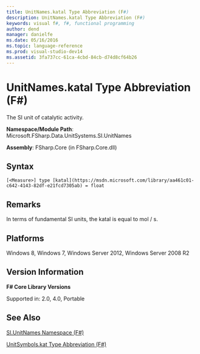 ```yaml
---
title: UnitNames.katal Type Abbreviation (F#)
description: UnitNames.katal Type Abbreviation (F#)
keywords: visual f#, f#, functional programming
author: dend
manager: danielfe
ms.date: 05/16/2016
ms.topic: language-reference
ms.prod: visual-studio-dev14
ms.assetid: 3fa737cc-61ca-4cbd-84cb-d74d8cf64b26 
---
```


# UnitNames.katal Type Abbreviation (F#)

The SI unit of catalytic activity.

**Namespace/Module Path**: Microsoft.FSharp.Data.UnitSystems.SI.UnitNames

**Assembly**: FSharp.Core (in FSharp.Core.dll)


## Syntax

```
[<Measure>] type [katal](https://msdn.microsoft.com/library/aa461c01-c642-4143-82df-e21fcd7305ab) = float
```

## Remarks
In terms of fundamental SI units, the katal is equal to mol / s.


## Platforms
Windows 8, Windows 7, Windows Server 2012, Windows Server 2008 R2


## Version Information
**F# Core Library Versions**

Supported in: 2.0, 4.0, Portable




## See Also
[SI.UnitNames Namespace &#40;F&#35;&#41;](SI.UnitNames-Namespace-%5BFSharp%5D.md)

[UnitSymbols.kat Type Abbreviation &#40;F&#35;&#41;](UnitSymbols.kat-Type-Abbreviation-%5BFSharp%5D.md)

